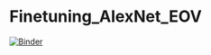 # Finetuning_AlexNet_EOV


[![Binder](https://mybinder.org/badge_logo.svg)](https://mybinder.org/v2/gh/robertpop99/Finetuning_AlexNet_EOV/main?labpath=Finetuning_AlexNet_for_Volcanic_Deformation_Classification.ipynb)
